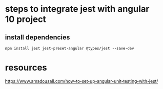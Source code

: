 # steps to integrate jest with angular 10 project

## install dependencies

```
npm install jest jest-preset-angular @types/jest --save-dev
```

# resources
https://www.amadousall.com/how-to-set-up-angular-unit-testing-with-jest/   
